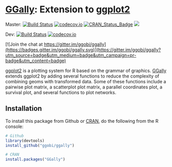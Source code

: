 # [GGally](http://ggobi.github.io/ggally): Extension to [ggplot2](http://docs.ggplot2.org/current/)


Master: [![Build Status](https://travis-ci.org/ggobi/ggally.png?branch=master)](https://travis-ci.org/ggobi/ggally) [![codecov.io](https://codecov.io/github/ggobi/ggally/coverage.svg?branch=master)](https://codecov.io/github/ggobi/ggally?branch=master) [![CRAN_Status_Badge](http://www.r-pkg.org/badges/version/GGally)](http://cran.r-project.org/package=GGally) [![](http://cranlogs.r-pkg.org/badges/GGally)](http://cran.r-project.org/package=GGally)


Dev: [![Build Status](https://travis-ci.org/ggobi/ggally.png?branch=dev)](https://travis-ci.org/ggobi/ggally) [![codecov.io](https://codecov.io/github/ggobi/ggally/coverage.svg?branch=dev)](https://codecov.io/github/ggobi/ggally?branch=dev)

[![Join the chat at https://gitter.im/ggobi/ggally](https://badges.gitter.im/ggobi/ggally.svg)](https://gitter.im/ggobi/ggally?utm_source=badge&utm_medium=badge&utm_campaign=pr-badge&utm_content=badge)


[ggplot2](http://docs.ggplot2.org/current/) is a plotting system for R based on the grammar of graphics. [GGally](https://ggobi.github.io/ggally) extends ggplot2 by adding several functions to reduce the complexity of combining geoms with transformed data.  Some of these functions include a pairwise plot matrix, a scatterplot plot matrix, a parallel coordinates plot, a survival plot, and several functions to plot networks.

## Installation

To install this package from Github or [CRAN](http://cran.r-project.org/package=GGally), do the following from the R console:

```r
# Github
library(devtools)
install_github("ggobi/ggally")
```

```r
# CRAN
install.packages("GGally")
```
